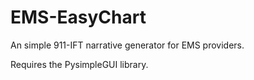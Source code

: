 # EMS-EasyChart
An simple 911-IFT narrative generator for EMS providers.

Requires the PysimpleGUI library.
